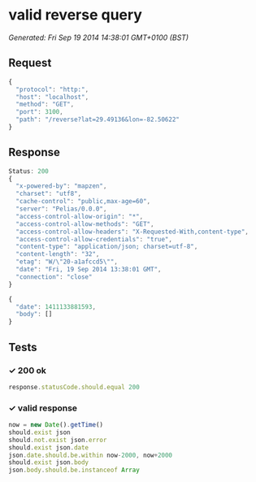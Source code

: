 # valid reverse query

*Generated: Fri Sep 19 2014 14:38:01 GMT+0100 (BST)*
## Request
```javascript
{
  "protocol": "http:",
  "host": "localhost",
  "method": "GET",
  "port": 3100,
  "path": "/reverse?lat=29.49136&lon=-82.50622"
}
```

## Response
```javascript
Status: 200
{
  "x-powered-by": "mapzen",
  "charset": "utf8",
  "cache-control": "public,max-age=60",
  "server": "Pelias/0.0.0",
  "access-control-allow-origin": "*",
  "access-control-allow-methods": "GET",
  "access-control-allow-headers": "X-Requested-With,content-type",
  "access-control-allow-credentials": "true",
  "content-type": "application/json; charset=utf-8",
  "content-length": "32",
  "etag": "W/\"20-a1afccd5\"",
  "date": "Fri, 19 Sep 2014 13:38:01 GMT",
  "connection": "close"
}
```
```javascript
{
  "date": 1411133881593,
  "body": []
}
```

## Tests

### ✓ 200 ok
```javascript
response.statusCode.should.equal 200
```

### ✓ valid response
```javascript
now = new Date().getTime()
should.exist json
should.not.exist json.error
should.exist json.date
json.date.should.be.within now-2000, now+2000
should.exist json.body
json.body.should.be.instanceof Array
```

